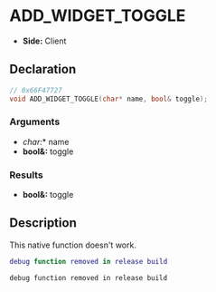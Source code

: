 # ADD_WIDGET_TOGGLE
- **Side:** Client

## Declaration
```cpp
// 0x66F47727
void ADD_WIDGET_TOGGLE(char* name, bool& toggle);
```

### Arguments
- **char*:** name
- **bool&:** toggle

### Results
- **bool&:** toggle

## Description
This native function doesn't work.

```lua
debug function removed in release build
```

```squirrel
debug function removed in release build
```